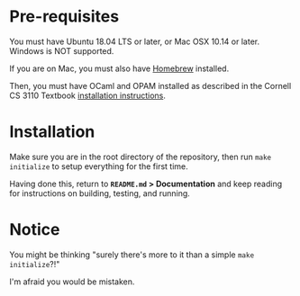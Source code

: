 # Pre-requisites

You must have Ubuntu 18.04 LTS or later, or Mac OSX 10.14 or later. Windows is NOT supported.

If you are on Mac, you must also have [Homebrew](https://brew.sh/) installed.

Then, you must have OCaml and OPAM installed as described in the Cornell CS 3110 Textbook [installation instructions](https://cs3110.github.io/textbook/chapters/preface/install.html#).

# Installation

Make sure you are in the root directory of the repository, then run `make initialize` to setup everything for the first time.

Having done this, return to **`README.md` > Documentation** and keep reading for instructions on building, testing, and running.

# Notice

You might be thinking "surely there's more to it than a simple `make initialize`?!"

I'm afraid you would be mistaken.
